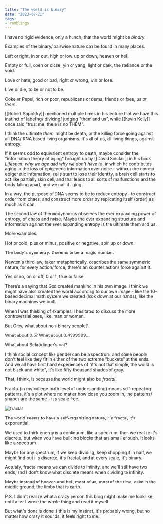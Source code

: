 ```yaml
---
title: "The world is binary"
date: "2023-07-21"
tags:
- ramblings
---
```


I have no rigid evidence, only a hunch, that the world might be *binary*.

Examples of the binary/ pairwise nature can be found in many places.

Left or right, in or out, high or low, up or down, heaven or hell.

Empty or full, open or close, yin or yang, light or dark, the radiance or the void.

Love or hate, good or bad, right or wrong, win or lose.

Live or die, to be or not to be.

Coke or Pepsi, rich or poor, republicans or dems, friends or foes, *us or them*.

[[Robert Sapolsky]] mentioned multiple times in his lecture that we have this instinct of labeling/ dividing/ judging "them and us", 
while [[Kevin Kelly]] once said "trust me, there is no THEM".

I think the ultimate *them*, might be death, or the killing force going against all DNA/ RNA based living organisms.
It's all of us, all living things, against entropy.

If it seems odd to equivalent entropy to death, maybe consider the "information theory of aging" brought up by [[David Sinclair]] in his book *Lifespan: why we age and why we don't have to*, in which he contributes aging to the loss of epigenetic information over noise - without the correct epigenetic information, cells start to lose their identity, a brain cell starts to act like partially skin cell, and that leads to all sorts of malfunctions and the body falling apart, and we call it aging.

In a way, the purpose of DNA seems to be to reduce entropy - to construct order from chaos, and construct more order by replicating itself (order) as much as it can.

The second law of thermodynamics observes the ever expanding power of entropy, of chaos and noise.
Maybe the ever expanding structure and information against the ever expanding entropy is the ultimate them and us.

More examples.

Hot or cold, plus or minus, positive or negative, spin up or down.

The body's symmetry.
2 seems to be a magic number.

Newton's third law, taken metaphorically, describes the same symmetric nature, for every action/ force, there's an counter action/ force against it.

Yes or no, on or off, 0 or 1, true or false.

There's a saying that God created mankind in his own image. I think we might have also created the world according to our own image - like the 10-based decimal math system we created (look down at our hands), like the binary machines we built.

When I was thinking of examples, I hesitated to discuss the more controversial ones, like,
man or woman.

But Grey, what about non-binary people?

What about 0.5? What about 0.4999999...

What about Schrödinger's cat? 

I think social concept like gender can be a spectrum, and some people don't feel like they fit in either of the two extreme "buckets"  at the ends.
And we all have first hand experiences of "it's not that simple, the world is not black and white", it's like fifty-thousand shades of gray.

That, I think, is because the world might also be *fractal*.

Fractal (in my college math level of understanding) means self-repeating patterns, it's a plot where no matter how close you zoom in, the patterns/ shapes are the same - it's scale free.

![fractal](https://www.hpcwire.com/wp-content/uploads/2014/05/Mandelbrot_400x.jpg)

The world seems to have a self-organizing nature, it's fractal, it's exponential.

We used to think energy is a continuum, like a spectrum, then we realize it's discrete, but when you have building blocks that are small enough, it looks like a spectrum. 

Maybe for any spectrum, if we keep dividing, keep chopping it in half, we might find out it's discrete, it's fractal, and at every scale, it's binary.

Actually, fractal means we can divide to infinity, and we'll still have two ends, and I don't know what discrete means when dividing to infinity.

Maybe instead of heaven and hell, most of us, most of the time, exist in the middle ground, the limbo that is earth.

P.S.
I didn't realize what a crazy person this blog might make me look like, until after I wrote the whole thing and read it myself.

But what's done is done :)
this is my instinct, it's probably wrong, but no matter how crazy it sounds, it feels right to me.
